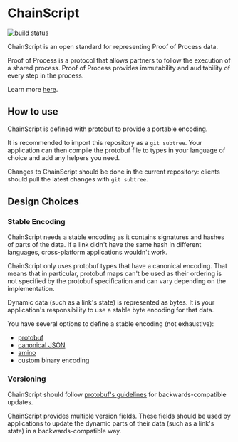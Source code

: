 # ChainScript

[![build status](https://travis-ci.org/stratumn/chainscript.svg?branch=master)](https://travis-ci.org/stratumn/chainscript)

ChainScript is an open standard for representing Proof of Process data.

Proof of Process is a protocol that allows partners to follow the execution of
a shared process.
Proof of Process provides immutability and auditability of every step in the
process.

Learn more [here](https://proofofprocess.org/).

## How to use

ChainScript is defined with [protobuf](https://developers.google.com/protocol-buffers/)
to provide a portable encoding.

It is recommended to import this repository as a `git subtree`.
Your application can then compile the protobuf file to types in your language
of choice and add any helpers you need.

Changes to ChainScript should be done in the current repository: clients should
pull the latest changes with `git subtree`.

## Design Choices

### Stable Encoding

ChainScript needs a stable encoding as it contains signatures and hashes of
parts of the data. If a link didn't have the same hash in different languages,
cross-platform applications wouldn't work.

ChainScript only uses protobuf types that have a canonical encoding.
That means that in particular, protobuf maps can't be used as their ordering is
not specified by the protobuf specification and can vary depending on the
implementation.

Dynamic data (such as a link's state) is represented as bytes. It is your
application's responsibility to use a stable byte encoding for that data.

You have several options to define a stable encoding (not exhaustive):

- [protobuf](https://developers.google.com/protocol-buffers/)
- [canonical JSON](https://gibson042.github.io/canonicaljson-spec/)
- [amino](https://github.com/tendermint/go-amino)
- custom binary encoding

### Versioning

ChainScript should follow [protobuf's guidelines](https://developers.google.com/protocol-buffers/docs/proto3#updating)
for backwards-compatible updates.

ChainScript provides multiple version fields. These fields should be used by
applications to update the dynamic parts of their data (such as a link's state)
in a backwards-compatible way.
